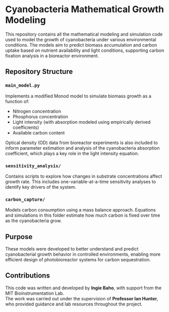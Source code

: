 # Cyanobacteria Mathematical Growth Modeling

This repository contains all the mathematical modeling and simulation code used to model the growth of cyanobacteria under various environmental conditions. The models aim to predict biomass accumulation and carbon uptake based on nutrient availability and light conditions, supporting carbon fixation analysis in a bioreactor environment.

## Repository Structure

### `main_model.py`
Implements a modified Monod model to simulate biomass growth as a function of:
- Nitrogen concentration  
- Phosphorus concentration  
- Light intensity (with absorption modeled using empirically derived coefficients)  
- Available carbon content  

Optical density (OD) data from bioreactor experiments is also included to inform parameter estimation and analysis of the cyanobacteria absorption coefficient, which plays a key role in the light intensity equation.

### `sensitivity_analysis/`
Contains scripts to explore how changes in substrate concentrations affect growth rate. This includes one-variable-at-a-time sensitivity analyses to identify key drivers of the system.

### `carbon_capture/`
Models carbon consumption using a mass balance approach. Equations and simulations in this folder estimate how much carbon is fixed over time as the cyanobacteria grow.

## Purpose

These models were developed to better understand and predict cyanobacterial growth behavior in controlled environments, enabling more efficient design of photobioreactor systems for carbon sequestration.

## Contributions

This code was written and developed by **Ingie Baho**, with support from the MIT Bioinstrumentation Lab.  
The work was carried out under the supervision of **Professor Ian Hunter**, who provided guidance and lab resources throughout the project.

##
